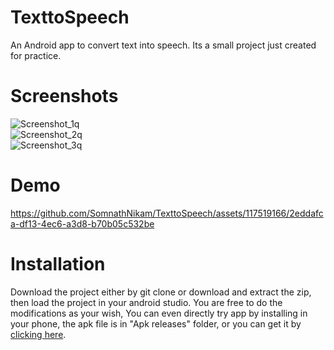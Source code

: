 # TexttoSpeech
An Android app to convert text into speech. Its a small project just created for practice.

# Screenshots

![Screenshot_1q](https://github.com/SomnathNikam/TexttoSpeech/assets/117519166/1c75fa0e-8874-42fd-9655-a2292812d393)
<br>
![Screenshot_2q](https://github.com/SomnathNikam/TexttoSpeech/assets/117519166/32d941e3-da7d-4762-83f6-7c6c85eb3a6b)
<br>
![Screenshot_3q](https://github.com/SomnathNikam/TexttoSpeech/assets/117519166/94bc95ce-5cfe-49c8-99cd-ccb0b1f8e956)
<br>

# Demo


https://github.com/SomnathNikam/TexttoSpeech/assets/117519166/2eddafca-df13-4ec6-a3d8-b70b05c532be

# Installation
Download the project either by git clone or download and extract the zip, then load the project in your android studio. You are free to do the modifications as your wish, You can even directly try app by installing in your phone, the apk file is in "Apk releases" folder, or you can get it by <a href ="https://github.com/SomnathNikam/TexttoSpeech/tree/master/Apk%20releases">clicking here</a>.
